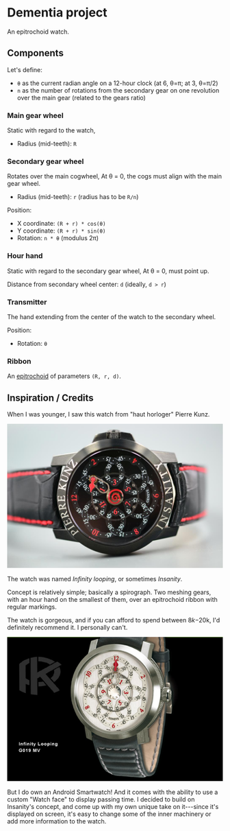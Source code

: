 # Dementia project
An epitrochoid watch.

## Components
Let's define:

* `θ` as the current radian angle on a 12-hour clock (at 6, θ=π; at 3, θ=π/2)
* `n` as the number of rotations from the secondary gear on one revolution over the main gear (related to the gears ratio)

### Main gear wheel
Static with regard to the watch,

* Radius (mid-teeth): `R`

### Secondary gear wheel
Rotates over the main cogwheel,
At θ = 0, the cogs must align with the main gear wheel.

* Radius (mid-teeth): `r` (radius has to be `R/n`)

Position:

* X coordinate: `(R + r) * cos(θ)`
* Y coordinate: `(R + r) * sin(θ)`
* Rotation: `n * θ` (modulus 2π)

### Hour hand
Static with regard to the secondary gear wheel,
At θ = 0, must point up.

Distance from secondary wheel center: `d` (ideally, `d > r`)

### Transmitter
The hand extending from the center of the watch to the secondary wheel.

Position:

* Rotation: `θ`

### Ribbon
An [epitrochoid](https://en.wikipedia.org/wiki/Epitrochoid) of parameters `(R, r, d)`.

## Inspiration / Credits
When I was younger, I saw this watch from "haut horloger" Pierre Kunz.

![Insanity by Pierre Kunz](images/insanity.jpg)

The watch was named *Infinity looping*, or sometimes *Insanity*. 

Concept is relatively simple; basically a spirograph. Two meshing gears, with an hour hand on the smallest of them, over an epitrochoid ribbon with regular markings.

The watch is gorgeous, and if you can afford to spend between $8k-$20k, I'd definitely recommend it. I personally can't.

![Infinity looping by Pierre Kunz](images/infinity_looping.jpg)

But I do own an Android Smartwatch!
And it comes with the ability to use a custom "Watch face" to display passing time. I decided to build on Insanity's concept, and come up with my own unique take on it---since it's displayed on screen, it's easy to change some of the inner machinery or add more information to the watch.
